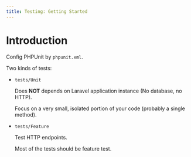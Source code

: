 ```yaml
---
title: Testing: Getting Started
---
```


# Introduction

Config PHPUnit by `phpunit.xml`.

Two kinds of tests:

- `tests/Unit`

  Does **NOT** depends on Laravel application instance
  (No database, no HTTP).

  Focus on a very small,
  isolated portion of your code
  (probably a single method).

- `tests/Feature`

  Test HTTP endpoints.

  Most of the tests should be feature test.
